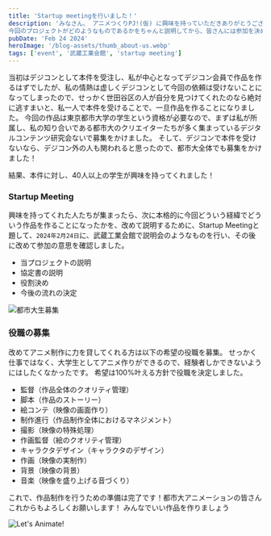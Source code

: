 ```yaml
---
title: 'Startup meetingを行いました！'
description: 'みなさん、 アニメつくりPJ!(仮) に興味を持っていただきありがとうございます。
今回のプロジェクトがどのようなものであるかをちゃんと説明してから、皆さんには参加を決めて欲しいと思っているので、一度説明会を行いたいと思います。'
pubDate: 'Feb 24 2024'
heroImage: '/blog-assets/thumb_about-us.webp'
tags: ['event', '武蔵工業会館', 'startup meeting']
---
```


当初はデジコンとして本件を受注し、私が中心となってデジコン会員で作品を作るはずでしたが、私の情熱は虚しくデジコンとして今回の依頼は受けないことになってしまったので、せっかく世田谷区の人が自分を見つけてくれたのなら絶対に逃すまいと、私一人で本件を受けることで、一旦作品を作ることになりました。
今回の作品は東京都市大学の学生という資格が必要なので、まずは私が所属し、私の知り合いである都市大のクリエイターたちが多く集まっているデジタルコンテンツ研究会ないで募集をかけました。
そして、デジコンで本件を受けないなら、デジコン外の人も関われると思ったので、都市大全体でも募集をかけました！

結果、本件に対し、40人以上の学生が興味を持ってくれました！

### Startup Meeting

興味を持ってくれた人たちが集まったら、次に本格的に今回どういう経緯でどういう作品を作ることになったかを、改めて説明するために、Startup Meetingと題して、`2024年2月24日`に、武蔵工業会館で説明会のようなものを行い、その後に改めて参加の意思を確認しました。

* 当プロジェクトの説明
* 協定書の説明
* 役割決め
* 今後の流れの決定

![都市大生募集](/blog-assets/images/recruit-poster-for-dc.webp)

### 役職の募集

改めてアニメ制作に力を貸してくれる方は以下の希望の役職を募集。
せっかく仕事ではなく、大学生としてアニメ作りができるので、経験者しかできないようにはしたくなかったです。
希望は100%叶える方針で役職を決定しました。

* 監督（作品全体のクオリティ管理）
* 脚本（作品のストーリー）
* 絵コンテ（映像の画面作り）
* 制作進行（作品制作全体におけるマネジメント）
* 撮影（映像の特殊処理）
* 作画監督（絵のクオリティ管理）
* キャラクタデザイン（キャラクタのデザイン）
* 作画（映像の実制作）
* 背景（映像の背景）
* 音楽（映像を盛り上げる音づくり）

これで、作品制作を行うための準備は完了です！都市大アニメーションの皆さんこれからもよろしくお願いします！
みんなでいい作品を作りましょう

![Let's Animate!](/blog-assets/images/lets-animate.webp)
